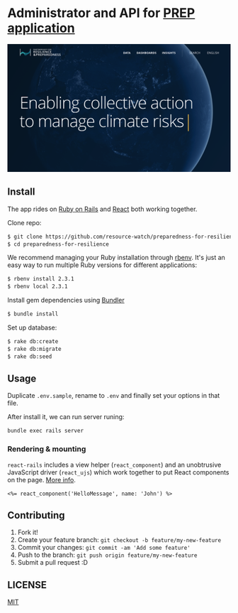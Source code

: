 # Administrator and API for [PREP application](https://github.com/resource-watch/prep-app)

![Prep home](screenshot.png?raw=true "Preparednes forresilience")


## Install

The app rides on [Ruby on Rails](http://rubyonrails.org) and [React](https://facebook.github.io/react/) both working together.

Clone repo:

```bash
$ git clone https://github.com/resource-watch/preparedness-for-resilience
$ cd preparedness-for-resilience
```

We recommend managing your Ruby installation through
[rbenv](https://github.com/sstephenson/rbenv). It's just an easy way to
run multiple Ruby versions for different applications:

```bash
$ rbenv install 2.3.1
$ rbenv local 2.3.1
```

Install gem dependencies using [Bundler](http://bundler.io/)

```bash
$ bundle install
```

Set up database:

```bash
$ rake db:create
$ rake db:migrate
$ rake db:seed
```

## Usage

Duplicate `.env.sample`, rename to `.env` and finally set your options in that file.

After install it, we can run server runing:

```bash
bundle exec rails server
```

### Rendering & mounting

`react-rails` includes a view helper (`react_component`) and an unobtrusive JavaScript driver (`react_ujs`) which work together to put React components on the page. [More info](https://github.com/reactjs/react-rails#rendering--mounting).

```erb
<%= react_component('HelloMessage', name: 'John') %>
```


## Contributing

1. Fork it!
2. Create your feature branch: `git checkout -b feature/my-new-feature`
3. Commit your changes: `git commit -am 'Add some feature'`
4. Push to the branch: `git push origin feature/my-new-feature`
5. Submit a pull request :D


## LICENSE

[MIT](LICENSE)
